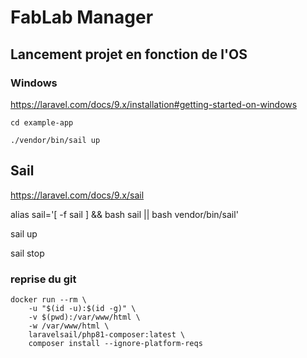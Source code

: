 # FabLab Manager

## Lancement projet en fonction de l'OS

### Windows
https://laravel.com/docs/9.x/installation#getting-started-on-windows

````
cd example-app
 
./vendor/bin/sail up
````

## Sail
https://laravel.com/docs/9.x/sail

alias sail='[ -f sail ] && bash sail || bash vendor/bin/sail'

sail up

sail stop

### reprise du git
````
docker run --rm \
    -u "$(id -u):$(id -g)" \
    -v $(pwd):/var/www/html \
    -w /var/www/html \
    laravelsail/php81-composer:latest \
    composer install --ignore-platform-reqs
````